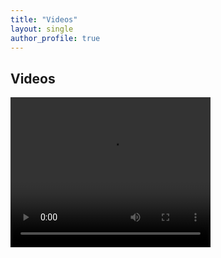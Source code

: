 ```yaml
---
title: "Videos"
layout: single
author_profile: true 
---
```


## Videos

<video width="320" height="240" autoplay>
  <source src="https://youtu.be/y7yeKW_ifg8" type="video/mp4">
Your browser does not support the video tag.
</video>